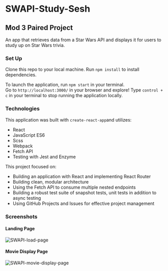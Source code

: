 # SWAPI-Study-Sesh
## Mod 3 Paired Project

An app that retrieves data from a Star Wars API and displays it for users to study up on Star Wars trivia.

### Set Up

Clone this repo to your local machine.
Run `npm install` to install dependencies.

To launch the application, run `npm start` in your terminal.  
Go to `http://localhost:3000/` in your browser and explore!
Type `control + c` in your terminal to stop running the application locally.

### Technologies

This application was built with `create-react-app`and utilizes:
  - React
  - JavaScript ES6
  - Scss
  - Webpack
  - Fetch API
  - Testing with Jest and Enzyme

This project focused on:
  - Building an application with React and implementing React Router
  - Building clean, modular architecture
  - Using the Fetch API to consume multiple nested endpoints
  - Building a robust test suite of snapshot tests, unit tests in addition to async testing
  - Using GitHub Projects and Issues for effective project management

### Screenshots

#### Landing Page
![SWAPI-load-page](https://user-images.githubusercontent.com/48163945/70572777-b6bd7700-1b5d-11ea-95c4-e4d17258da1f.png)

#### Movie Display Page
![SWAPI-movie-display-page](https://user-images.githubusercontent.com/48163945/70572815-ce94fb00-1b5d-11ea-948d-a889ae77aa1a.png)
